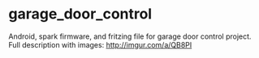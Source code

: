 # garage_door_control
Android, spark firmware, and fritzing file for garage door control project.
Full description with images: http://imgur.com/a/QB8PI
